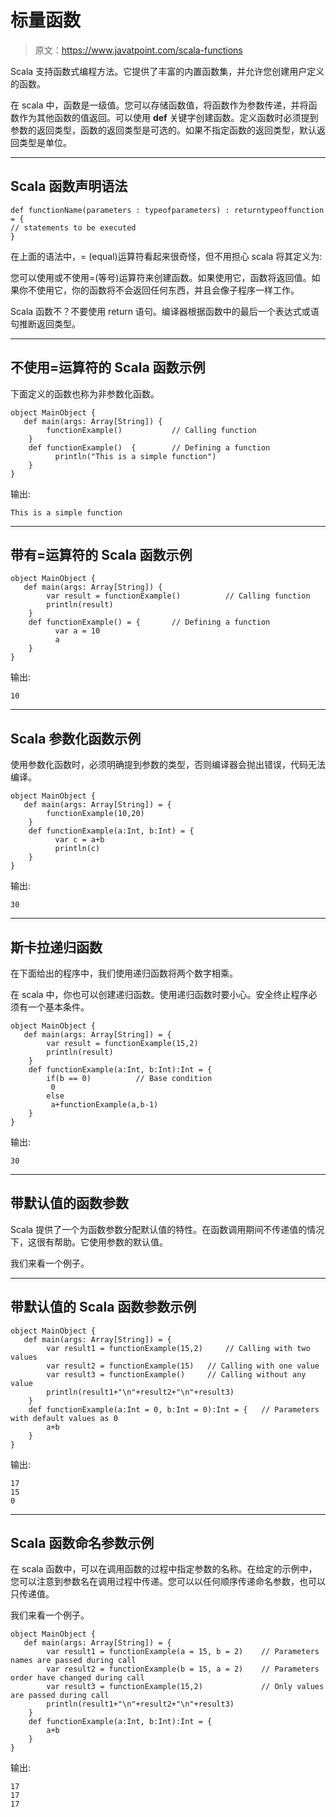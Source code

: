 # 标量函数

> 原文：<https://www.javatpoint.com/scala-functions>

Scala 支持函数式编程方法。它提供了丰富的内置函数集，并允许您创建用户定义的函数。

在 scala 中，函数是一级值。您可以存储函数值，将函数作为参数传递，并将函数作为其他函数的值返回。可以使用 **def** 关键字创建函数。定义函数时必须提到参数的返回类型，函数的返回类型是可选的。如果不指定函数的返回类型，默认返回类型是单位。

* * *

## Scala 函数声明语法

```
def functionName(parameters : typeofparameters) : returntypeoffunction = {
// statements to be executed
}

```

在上面的语法中，= (equal)运算符看起来很奇怪，但不用担心 scala 将其定义为:

您可以使用或不使用=(等号)运算符来创建函数。如果使用它，函数将返回值。如果你不使用它，你的函数将不会返回任何东西，并且会像子程序一样工作。

Scala 函数不？不要使用 return 语句。编译器根据函数中的最后一个表达式或语句推断返回类型。

* * *

## 不使用=运算符的 Scala 函数示例

下面定义的函数也称为非参数化函数。

```
object MainObject {
   def main(args: Array[String]) {
        functionExample() 			// Calling function
    }
    def functionExample()  {		// Defining a function
          println("This is a simple function")
    }
}

```

输出:

```
This is a simple function

```

* * *

## 带有=运算符的 Scala 函数示例

```
object MainObject {
   def main(args: Array[String]) {
        var result = functionExample() 			// Calling function
        println(result)
    }
    def functionExample() = {		// Defining a function
          var a = 10
          a
    }
}

```

输出:

```
10

```

* * *

## Scala 参数化函数示例

使用参数化函数时，必须明确提到参数的类型，否则编译器会抛出错误，代码无法编译。

```
object MainObject {
   def main(args: Array[String]) = {
        functionExample(10,20) 
    }
    def functionExample(a:Int, b:Int) = {
          var c = a+b
          println(c)
    }
}

```

输出:

```
30

```

* * *

## 斯卡拉递归函数

在下面给出的程序中，我们使用递归函数将两个数字相乘。

在 scala 中，你也可以创建递归函数。使用递归函数时要小心。安全终止程序必须有一个基本条件。

```
object MainObject {
   def main(args: Array[String]) = {
        var result = functionExample(15,2) 
        println(result)
    }
    def functionExample(a:Int, b:Int):Int = {
        if(b == 0)			// Base condition
         0
        else
         a+functionExample(a,b-1)
    }
}

```

输出:

```
30

```

* * *

## 带默认值的函数参数

Scala 提供了一个为函数参数分配默认值的特性。在函数调用期间不传递值的情况下，这很有帮助。它使用参数的默认值。

我们来看一个例子。

* * *

## 带默认值的 Scala 函数参数示例

```
object MainObject {
   def main(args: Array[String]) = {
        var result1 = functionExample(15,2) 	// Calling with two values
        var result2 = functionExample(15)	// Calling with one value
        var result3 = functionExample()		// Calling without any value
        println(result1+"\n"+result2+"\n"+result3)
    }
    def functionExample(a:Int = 0, b:Int = 0):Int = {	// Parameters with default values as 0
        a+b
    }
}

```

输出:

```
17
15
0

```

* * *

## Scala 函数命名参数示例

在 scala 函数中，可以在调用函数的过程中指定参数的名称。在给定的示例中，您可以注意到参数名在调用过程中传递。您可以以任何顺序传递命名参数，也可以只传递值。

我们来看一个例子。

```
object MainObject {
   def main(args: Array[String]) = {
        var result1 = functionExample(a = 15, b = 2)    // Parameters names are passed during call
        var result2 = functionExample(b = 15, a = 2)    // Parameters order have changed during call
        var result3 = functionExample(15,2)             // Only values are passed during call
        println(result1+"\n"+result2+"\n"+result3)
    }
    def functionExample(a:Int, b:Int):Int = {
        a+b
    }
}

```

输出:

```
17
17
17

```